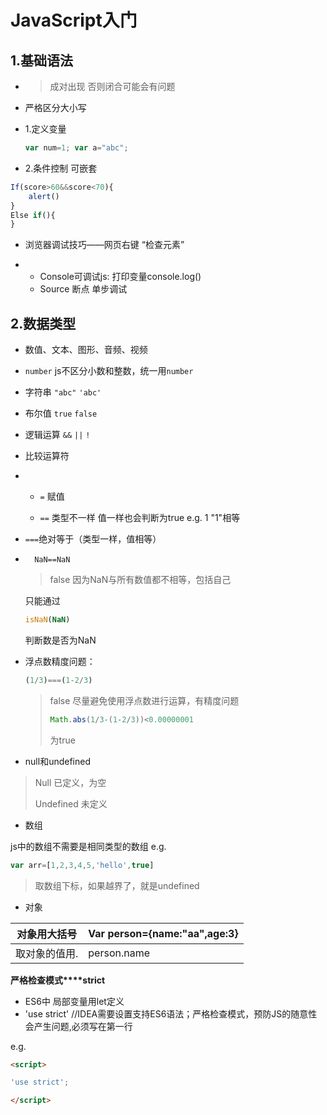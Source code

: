# JavaScript入门

## 1.基础语法

- <script></script>
  > 成对出现 否则闭合可能会有问题

- 严格区分大小写

- 1.定义变量 

  ```javascript
  var num=1; var a="abc";
  ```

- 2.条件控制 可嵌套

```javascript
If(score>60&&score<70){
	alert()
}
Else if(){
}
```

- 浏览器调试技巧——网页右键 “检查元素”

- - Console可调试js:   打印变量console.log()
  - Source 断点 单步调试

 

## 2.数据类型

- 数值、文本、图形、音频、视频

- `number`  js不区分小数和整数，统一用`number`

- 字符串 `"abc"` `'abc'`

- 布尔值  `true`      `false`

- 逻辑运算 `&&`  `||`      `!`

- 比较运算符

- - `=`  赋值
  
  - `==` 类型不一样 值一样也会判断为true       e.g. 1 "1"相等
  
- `===`绝对等于（类型一样，值相等）
  
- ```
    NaN==NaN
    ```
  
    >  false 因为NaN与所有数值都不相等，包括自己
  
   只能通过
  
  ```javascript
  isNaN(NaN)
  ```
  
   判断数是否为NaN
  
- 浮点数精度问题：

  ```javascript
  (1/3)===(1-2/3) 
  ```

  > false 尽量避免使用浮点数进行运算，有精度问题   
  >
  > ```javascript
  > Math.abs(1/3-(1-2/3))<0.00000001
  > ```
  >
  > 为true

- null和undefined

> Null 已定义，为空
>
> Undefined 未定义
>

- 数组

js中的数组不需要是相同类型的数组 e.g.

```javascript
var arr=[1,2,3,4,5,'hello',true]
```

> 取数组下标，如果越界了，就是undefined
>

- 对象

| 对象用大括号  | Var  person={name:"aa",age:3} |
| ------------- | ----------------------------- |
| 取对象的值用. | person.name                   |

 

**严格检查模式****strict**

- ES6中 局部变量用let定义
- 'use strict' //IDEA需要设置支持ES6语法；严格检查模式，预防JS的随意性会产生问题,必须写在第一行

e.g. 

```html
<script>

'use strict';

</script>
```

